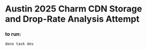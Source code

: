 # Austin 2025 Charm CDN Storage and Drop-Rate Analysis Attempt

### to run:
```bash
deno task dev
```